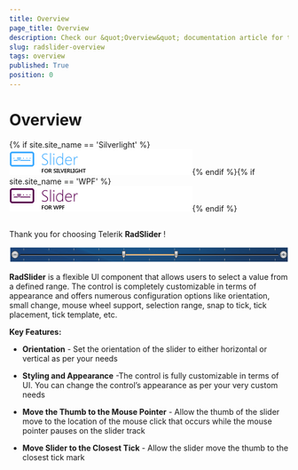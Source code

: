 ```yaml
---
title: Overview
page_title: Overview
description: Check our &quot;Overview&quot; documentation article for the RadSlider WPF control.
slug: radslider-overview
tags: overview
published: True
position: 0
---
```


# Overview



{% if site.site_name == 'Silverlight' %}![slider sl icon](images/slider_sl_icon.png){% endif %}{% if site.site_name == 'WPF' %}![slider wpf icon](images/slider_wpf_icon.png){% endif %}

## 

Thank you for choosing Telerik __RadSlider__ !

![](images/RadSlider.png)

__RadSlider__ is a flexible UI component that allows users to select a value from a defined range. The control is completely customizable in terms of appearance and offers numerous configuration options like orientation, small change, mouse wheel support, selection range, snap to tick, tick placement, tick template, etc.
				

__Key Features:__

* __Orientation__ - Set the orientation of the slider to either horizontal or vertical as per your needs
					

* __Styling and Appearance__ -The control is fully customizable in terms of UI. You can change the control’s appearance as per your very custom needs
					

* __Move the Thumb to the Mouse Pointer__ - Allow the thumb of the slider move to the location of the mouse click that occurs while the mouse pointer pauses on the slider track
					

* __Move Slider to the Closest Tick__ - Allow the slider move the thumb to the closest tick mark
					
